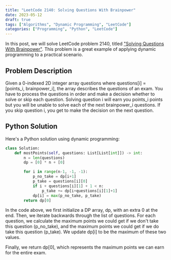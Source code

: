 ```yaml
---
title: "LeetCode 2140: Solving Questions With Brainpower"
date: 2023-05-12
draft: true
tags: ["Algorithms", "Dynamic Programming", "LeetCode"]
categories: ["Programming", "Python", "LeetCode"]
---
```


In this post, we will solve LeetCode problem 2140, titled ["Solving Questions With Brainpower"](https://leetcode.com/problems/solving-questions-with-brainpower/description/). This problem is a great example of applying dynamic programming to a practical scenario.

## Problem Description

Given a 0-indexed 2D integer array questions where questions[i] = [points_i, brainpower_i], the array describes the questions of an exam. You have to process the questions in order and make a decision whether to solve or skip each question. Solving question i will earn you points_i points but you will be unable to solve each of the next brainpower_i questions. If you skip question i, you get to make the decision on the next question.

## Python Solution

Here's a Python solution using dynamic programming:

```python
class Solution:
    def mostPoints(self, questions: List[List[int]]) -> int:
        n = len(questions)
        dp = [0] * n + [0]

        for i in range(n-1, -1, -1):
            p_no_take = dp[i+1]
            p_take = questions[i][0]
            if i + questions[i][1] + 1 < n:
                p_take += dp[i+questions[i][1]+1]
            dp[i] = max(p_no_take, p_take)
        return dp[0]
```

In the code above, we first initialize a DP array, dp, with an extra 0 at the end. Then, we iterate backwards through the list of questions. For each question, we calculate the maximum points we could get if we don't take this question (p_no_take), and the maximum points we could get if we do take this question (p_take). We update dp[i] to be the maximum of these two values.

Finally, we return dp[0], which represents the maximum points we can earn for the entire exam.